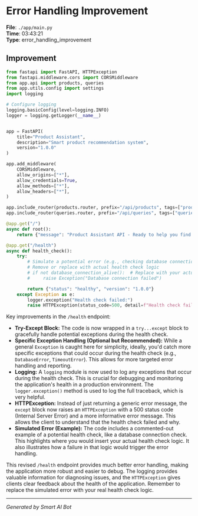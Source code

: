 # Error Handling Improvement

**File**: `./app/main.py`  
**Time**: 03:43:21  
**Type**: error_handling_improvement

## Improvement

```python
from fastapi import FastAPI, HTTPException
from fastapi.middleware.cors import CORSMiddleware
from app.api import products, queries
from app.utils.config import settings
import logging

# Configure logging
logging.basicConfig(level=logging.INFO)
logger = logging.getLogger(__name__)


app = FastAPI(
    title="Product Assistant",
    description="Smart product recommendation system",
    version="1.0.0"
)

app.add_middleware(
    CORSMiddleware,
    allow_origins=["*"],
    allow_credentials=True,
    allow_methods=["*"],
    allow_headers=["*"],
)

app.include_router(products.router, prefix="/api/products", tags=["products"])
app.include_router(queries.router, prefix="/api/queries", tags=["queries"])

@app.get("/")
async def root():
    return {"message": "Product Assistant API - Ready to help you find products"}

@app.get("/health")
async def health_check():
    try:
        # Simulate a potential error (e.g., checking database connection)
        # Remove or replace with actual health check logic
        # if not database_connection_alive():  # Replace with your actual check
        #     raise Exception("Database connection failed")

        return {"status": "healthy", "version": "1.0.0"}
    except Exception as e:
        logger.exception("Health check failed:")
        raise HTTPException(status_code=500, detail=f"Health check failed: {str(e)}")
```

Key improvements in the `/health` endpoint:

* **Try-Except Block:** The code is now wrapped in a `try...except` block to gracefully handle potential exceptions during the health check.
* **Specific Exception Handling (Optional but Recommended):** While a general `Exception` is caught here for simplicity, ideally, you'd catch more specific exceptions that could occur during the health check (e.g., `DatabaseError`, `TimeoutError`). This allows for more targeted error handling and reporting.
* **Logging:**  A `logging` module is now used to log any exceptions that occur during the health check.  This is crucial for debugging and monitoring the application's health in a production environment.  The `logger.exception()` method is used to log the full traceback, which is very helpful.
* **HTTPException:** Instead of just returning a generic error message, the `except` block now raises an `HTTPException` with a 500 status code (Internal Server Error) and a more informative error message. This allows the client to understand that the health check failed and why.
* **Simulated Error (Example):** The code includes a commented-out example of a potential health check, like a database connection check.  This highlights where you would insert your actual health check logic.  It also illustrates how a failure in that logic would trigger the error handling.

This revised `/health` endpoint provides much better error handling, making the application more robust and easier to debug.  The logging provides valuable information for diagnosing issues, and the `HTTPException` gives clients clear feedback about the health of the application.  Remember to replace the simulated error with your real health check logic.

---
*Generated by Smart AI Bot*
